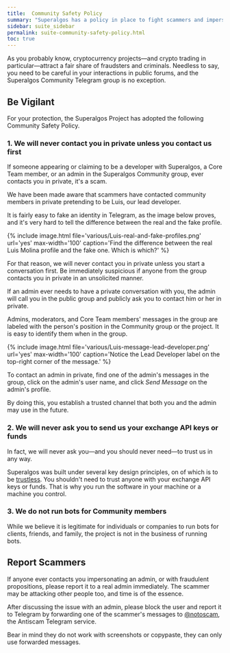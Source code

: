 ```yaml
---
title:  Community Safety Policy
summary: "Superalgos has a policy in place to fight scammers and impersonators. Learn how to handle yourself in case a scammer contacts you in private."
sidebar: suite_sidebar
permalink: suite-community-safety-policy.html
toc: true
---
```


As you probably know, cryptocurrency projects&mdash;and crypto trading in particular&mdash;attract a fair share of fraudsters and criminals. Needless to say, you need to be careful in your interactions in public forums, and the Superalgos Community Telegram group is no exception.

## Be Vigilant

For your protection, the Superalgos Project has adopted the following Community Safety Policy.

### 1. We will never contact you in private unless you contact us first

If someone appearing or claiming to be a developer with Superalgos, a Core Team member, or an admin in the Superalgos Community group, ever contacts you in private, it's a scam.

We have been made aware that scammers have contacted community members in private pretending to be Luis, our lead developer. 

It is fairly easy to fake an identity in Telegram, as the image below proves, and it's very hard to tell the difference between the real and the fake profile.

{% include image.html file='various/Luis-real-and-fake-profiles.png' url='yes' max-width='100' caption='Find the difference between the real Luis Molina profile and the fake one. Which is which?' %}

For that reason, we will never contact you in private unless you start a conversation first. Be immediately suspicious if anyone from the group contacts you in private in an unsolicited manner.

If an admin ever needs to have a private conversation with you, the admin will call you in the public group and publicly ask you to contact him or her in private.

Admins, moderators, and Core Team members' messages in the group are labeled with the person's position in the Community group or the project. It is easy to identify them when in the group. 

{% include image.html file='various/Luis-message-lead-developer.png' url='yes' max-width='100' caption='Notice the Lead Developer label on the top-right corner of the message.' %}

To contact an admin in private, find one of the admin's messages in the group, click on the admin's user name, and click *Send Message* on the admin's profile.

By doing this, you establish a trusted channel that both you and the admin may use in the future.

### 2. We will never ask you to send us your exchange API keys or funds

In fact, we will never ask you&mdash;and you should never need&mdash;to trust us in any way.

Superalgos was built under several key design principles, on of which is to be <a href="https://academy.binance.com/glossary/trustless" rel="nofollow" rel="noopener" target="_blank">trustless</a>. You shouldn't need to trust anyone with your exchange API keys or funds. That is why you run the software in your machine or a machine you control.

### 3. We do not run bots for Community members

While we believe it is legitimate for individuals or companies to run bots for clients, friends, and family, the project is not in the business of running bots.

## Report Scammers

If anyone ever contacts you impersonating an admin, or with fraudulent propositions, please report it to a real admin immediately. The scammer may be attacking other people too, and time is of the essence.

After discussing the issue with an admin, please block the user and report it to Telegram by forwarding one of the scammer's messages to <a href="https://t.me/notoscam" rel="nofollow" rel="noopener" target="_blank">@notoscam</a>, the Antiscam Telegram service.

Bear in mind they do not work with screenshots or copypaste, they can only use forwarded messages.

